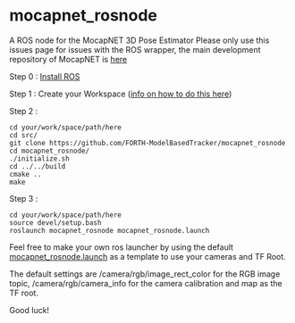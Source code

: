 # mocapnet_rosnode

A ROS node for the MocapNET 3D Pose Estimator
Please only use this issues page for issues with the ROS wrapper, the main development repository of MocapNET is [here](https://github.com/FORTH-ModelBasedTracker/MocapNET) 


Step 0 : [Install ROS](http://wiki.ros.org/Installation/) 

Step 1 : Create your Workspace ([info on how to do this here](http://wiki.ros.org/ROS/Tutorials/InstallingandConfiguringROSEnvironment))

Step 2 :
```
cd your/work/space/path/here
cd src/
git clone https://github.com/FORTH-ModelBasedTracker/mocapnet_rosnode
cd mocapnet_rosnode/
./initialize.sh
cd ../../build
cmake ..
make
```

Step 3 : 
```
cd your/work/space/path/here
source devel/setup.bash
roslaunch mocapnet_rosnode mocapnet_rosnode.launch
```

Feel free to make your own ros launcher by using the default [mocapnet_rosnode.launch](https://github.com/FORTH-ModelBasedTracker/mocapnet_rosnode/blob/main/launch/mocapnet_rosnode.launch) as a template to use your cameras and TF Root.

The default settings are /camera/rgb/image_rect_color for the RGB image topic, /camera/rgb/camera_info for the camera calibration and map as the TF root. 

Good luck!

